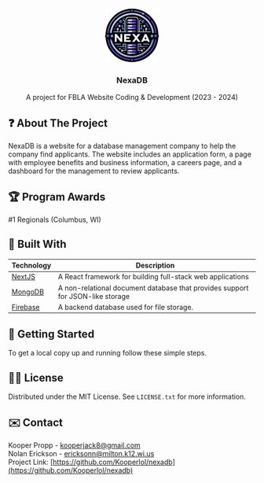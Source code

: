 <a name="readme-top"></a>

<!-- PROJECT LOGO -->
<br />
<div align="center">
  <a href="https://github.com/Kooperlol/nexadb">
    <img src="public/media/logo.png" alt="Logo" width="110" height="110">
  </a>

<h3 align="center">NexaDB</h3>

  <p align="center">
    A project for FBLA Website Coding & Development (2023 - 2024)
  </p>
</div>



<!-- ABOUT THE PROJECT -->
## ❓ About The Project

NexaDB is a website for a database management company to help the company find applicants. The website includes an application form, a page with employee benefits and business information, a careers page, and a dashboard for the management to review applicants.



## 🏆 Program Awards
#1 Regionals (Columbus, WI)



## 👷 Built With

| Technology                                                                                                        | Description                               |
| ----------------------------------------------------------------------------------------------------------------- | ----------------------------------------- |
|[NextJS](https://nextjs.org/)|A React framework for building full-stack web applications |
|[MongoDB](https://nextjs.org/)|A non-relational document database that provides support for JSON-like storage|
|[Firebase](https://firebase.google.com/)|A backend database used for file storage.|



<!-- GETTING STARTED -->
## 🔧 Getting Started

To get a local copy up and running follow these simple steps.



<!-- LICENSE -->
## 👨‍⚖️ License

Distributed under the MIT License. See `LICENSE.txt` for more information.



<!-- CONTACT -->
## ✉️ Contact

Kooper Propp - kooperjack8@gmail.com<br>
Nolan Erickson - ericksonn@milton.k12.wi.us<br>
Project Link: [https://github.com/Kooperlol/nexadb](https://github.com/Kooperlol/nexadb)
